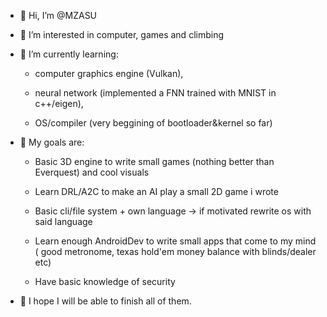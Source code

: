 - 👋 Hi, I’m @MZASU
- 👀 I’m interested in computer, games and climbing
- 🌱 I’m currently learning: 

     - computer graphics engine (Vulkan),
    
     - neural network (implemented a FNN trained with MNIST in c++/eigen),
    
     - OS/compiler (very beggining of bootloader&kernel so far)
    

- 🧾 My goals are:

    - Basic 3D engine to write small games (nothing better than Everquest) and cool visuals 

    - Learn DRL/A2C to make an AI play a small 2D game i wrote 

    - Basic cli/file system + own language -> if motivated rewrite os with said language 

    - Learn enough AndroidDev to write small apps that come to my mind ( good metronome, texas hold'em money balance with blinds/dealer etc) 

    - Have basic knowledge of security 
                   
- 📅 I hope I will be able to finish all of them.

<!---
MZASU/MZASU is a ✨ special ✨ repository because its `README.md` (this file) appears on your GitHub profile.
You can click the Preview link to take a look at your changes.
--->
